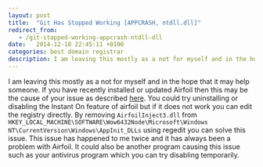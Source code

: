 ```yaml
---
layout: post
title:  "Git Has Stopped Working [APPCRASH, ntdll.dll]"
redirect_from:
   - /git-stopped-working-appcrash-ntdll-dll
date:   2014-12-10 22:45:11 +0100
categories: best domain registrar
description: I am leaving this mostly as a not for myself and in the hope that it may help someone. If you have recently installed or updated Airfoil then this may be the cause of your issue as described
---
```


I am leaving this mostly as a not for myself and in the hope that it may help someone. If you have recently installed or updated Airfoil then this may be the cause of your issue as described [here](http://stackoverflow.com/questions/24734369/git-for-windows-stopped-working "Git For Windows Stopped Working"). You could try uninstalling or disabling the Instant On feature of airfoil but if it does not work you can edit the registry directly. By removing `AirfoilInject3.dll` from `HKEY_LOCAL_MACHINE\SOFTWARE\Wow6432Node\Microsoft\Windows NT\CurrentVersion\Windows\AppInit_DLLs` using regedit you can solve this issue. This issue has happened to me twice and it has always been a problem with Airfoil. It could also be another program causing this issue such as your antivirus program which you can try disabling temporarily.